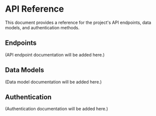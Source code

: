 # API Reference

This document provides a reference for the project's API endpoints, data models, and authentication methods.

## Endpoints

(API endpoint documentation will be added here.)

## Data Models

(Data model documentation will be added here.)

## Authentication

(Authentication documentation will be added here.)

